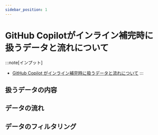 ```yaml
---
sidebar_position: 1
---
```


# GitHub Copilotがインライン補完時に扱うデータと流れについて

:::note[インプット]
- [GitHub Copilot がインライン補完時に扱うデータと流れについて](https://gen-ai-docs.jp/%e5%88%a9%e7%94%a8%e8%80%85%e5%90%91%e3%81%91/copilot%e3%81%8c%e6%89%b1%e3%81%86%e3%83%87%e3%83%bc%e3%82%bf%e5%ad%a6%e7%bf%92%e7%af%84%e5%9b%b2%e3%81%ab%e3%81%a4%e3%81%84%e3%81%a6)
:::

## 扱うデータの内容

## データの流れ

## データのフィルタリング
